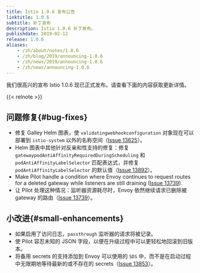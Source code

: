 ```yaml
---
title: Istio 1.0.6 发布公告
linktitle: 1.0.6
subtitle: 补丁发布
description: Istio 1.0.6 补丁发布。
publishdate: 2019-02-12
release: 1.0.6
aliases:
    - /zh/about/notes/1.0.6
    - /zh/blog/2019/announcing-1.0.6
    - /zh/news/2019/announcing-1.0.6
    - /zh/news/announcing-1.0.6
---
```


我们很高兴的宣布 Istio 1.0.6 现已正式发布。请查看下面的内容获取更新详情。

{{< relnote >}}

## 问题修复{#bug-fixes}

- 修复 Galley Helm 图表，使 `validatingwebhookconfiguration` 对象现在可以部署到 `istio-system` 以外的名称空间（[Issue 13625](https://github.com/istio/istio/issues/13625)）。
-  Helm 图表中其他针对反亲和性支持的修复：修复 `gatewaypodAntiAffinityRequiredDuringScheduling` 和 `podAntiAffinityLabelSelector` 匹配表达式，并修复 `podAntiAffinityLabelSelector` 的默认值（[Issue 13892](https://github.com/istio/istio/issues/13892)）。
- Make Pilot handle a condition where Envoy continues to request routes for a deleted gateway while listeners are still draining ([Issue 13739](https://github.com/istio/istio/issues/13739)).
- 让 Pilot 处理这种情况：监听器资源耗尽时，Envoy 依然继续请求已删除被 gateway 的路由（[Issue 13739](https://github.com/istio/istio/issues/13739)）。

## 小改进{#small-enhancements}

- 如果启用了访问日志，`passthrough` 监听器的请求将被记录。
- 使 Pilot 容忍未知的 JSON 字段，以便在升级过程中可以更轻松地回滚到旧版本。
- 将备用 secrets 的支持添加到 Envoy 可以使用的 `SDS` 中，而不是在启动过程中无限期地等待最新的或不存在的 secrets（[Issue 13853](https://github.com/istio/istio/issues/13853)）。
